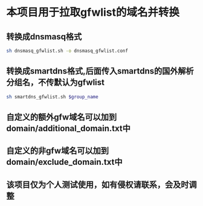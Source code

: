 # 本项目用于拉取gfwlist的域名并转换
## 转换成dnsmasq格式
```sh
sh dnsmasq_gfwlist.sh -o dnsmasq_gfwlist.conf
```
## 转换成smartdns格式,后面传入smartdns的国外解析分组名，不传默认为gfwlist
```sh
sh smartdns_gfwlist.sh $group_name
```
## 自定义的额外gfw域名可以加到domain/additional_domain.txt中
## 自定义的非gfw域名可以加到domain/exclude_domain.txt中
## 该项目仅为个人测试使用，如有侵权请联系，会及时调整